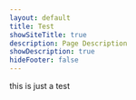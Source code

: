 ```yaml
---
layout: default
title: Test
showSiteTitle: true
description: Page Description
showDescription: true
hideFooter: false
---
```


this is just a test
